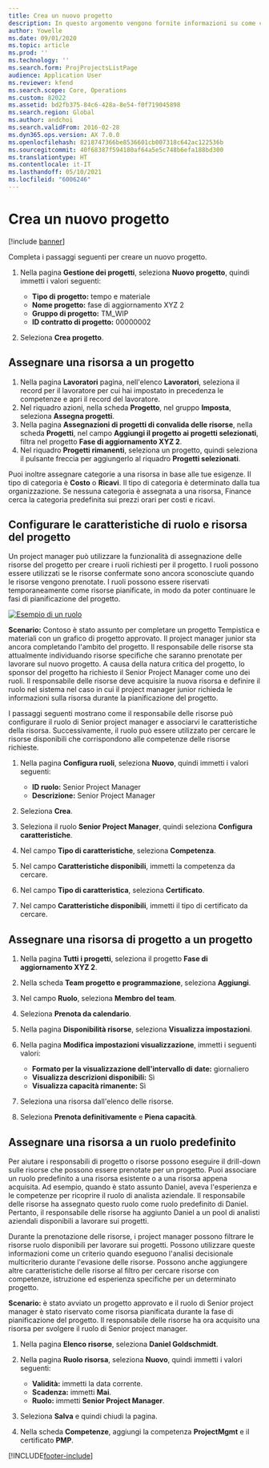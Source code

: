 ```yaml
---
title: Crea un nuovo progetto
description: In questo argomento vengono fornite informazioni su come creare un nuovo progetto.
author: Yowelle
ms.date: 09/01/2020
ms.topic: article
ms.prod: ''
ms.technology: ''
ms.search.form: ProjProjectsListPage
audience: Application User
ms.reviewer: kfend
ms.search.scope: Core, Operations
ms.custom: 82022
ms.assetid: bd2fb375-84c6-428a-8e54-f0f719045898
ms.search.region: Global
ms.author: andchoi
ms.search.validFrom: 2016-02-28
ms.dyn365.ops.version: AX 7.0.0
ms.openlocfilehash: 8218747366be8536601cb007318c642ac122536b
ms.sourcegitcommit: 40f68387f594180af64a5e5c748b6efa188bd300
ms.translationtype: HT
ms.contentlocale: it-IT
ms.lasthandoff: 05/10/2021
ms.locfileid: "6006246"
---
```

# <a name="create-a-new-project"></a>Crea un nuovo progetto

[!include [banner](../includes/banner.md)]

Completa i passaggi seguenti per creare un nuovo progetto.

1. Nella pagina **Gestione dei progetti**, seleziona **Nuovo progetto**, quindi immetti i valori seguenti:

    - **Tipo di progetto:** tempo e materiale
    - **Nome progetto:** fase di aggiornamento XYZ 2
    - **Gruppo di progetto:** TM\_WIP
    - **ID contratto di progetto:** 00000002

2. Seleziona **Crea progetto**.

## <a name="assign-a-resource-to-a-project"></a>Assegnare una risorsa a un progetto

1. Nella pagina **Lavoratori** pagina, nell'elenco **Lavoratori**, seleziona il record per il lavoratore per cui hai impostato in precedenza le competenze e apri il record del lavoratore.
2. Nel riquadro azioni, nella scheda **Progetto**, nel gruppo **Imposta**, seleziona **Assegna progetti**.
3. Nella pagina **Assegnazioni di progetti di convalida delle risorse**, nella scheda **Progetti**, nel campo **Aggiungi il progetto ai progetti selezionati**, filtra nel progetto **Fase di aggiornamento XYZ 2**.
4. Nel riquadro **Progetti rimanenti**, seleziona un progetto, quindi seleziona il pulsante freccia per aggiungerlo al riquadro **Progetti selezionati**.

Puoi inoltre assegnare categorie a una risorsa in base alle tue esigenze. Il tipo di categoria è **Costo** o **Ricavi**. Il tipo di categoria è determinato dalla tua organizzazione. Se nessuna categoria è assegnata a una risorsa, Finance cerca la categoria predefinita sui prezzi orari per costi e ricavi.

## <a name="set-up-project-resource-and-role-characteristics"></a>Configurare le caratteristiche di ruolo e risorsa del progetto

Un project manager può utilizzare la funzionalità di assegnazione delle risorse del progetto per creare i ruoli richiesti per il progetto. I ruoli possono essere utilizzati se le risorse confermate sono ancora sconosciute quando le risorse vengono prenotate. I ruoli possono essere riservati temporaneamente come risorse pianificate, in modo da poter continuare le fasi di pianificazione del progetto.

[![Esempio di un ruolo](./media/projectresourcing05.jpg)](./media/projectresourcing05.jpg) 

**Scenario:** Contoso è stato assunto per completare un progetto Tempistica e materiali con un grafico di progetto approvato. Il project manager junior sta ancora completando l'ambito del progetto. Il responsabile delle risorse sta attualmente individuando risorse specifiche che saranno prenotate per lavorare sul nuovo progetto. A causa della natura critica del progetto, lo sponsor del progetto ha richiesto il Senior Project Manager come uno dei ruoli. Il responsabile delle risorse deve acquisire la nuova risorsa e definire il ruolo nel sistema nel caso in cui il project manager junior richieda le informazioni sulla risorsa durante la pianificazione del progetto.

I passaggi seguenti mostrano come il responsabile delle risorse può configurare il ruolo di Senior project manager e associarvi le caratteristiche della risorsa. Successivamente, il ruolo può essere utilizzato per cercare le risorse disponibili che corrispondono alle competenze delle risorse richieste.

1. Nella pagina **Configura ruoli**, seleziona **Nuovo**, quindi immetti i valori seguenti:

    - **ID ruolo:** Senior Project Manager
    - **Descrizione:** Senior Project Manager

2. Seleziona **Crea**.
3. Seleziona il ruolo **Senior Project Manager**, quindi seleziona **Configura caratteristiche**.
4. Nel campo **Tipo di caratteristiche**, seleziona **Competenza**.
5. Nel campo **Caratteristiche disponibili**, immetti la competenza da cercare.
6. Nel campo **Tipo di caratteristica**, seleziona **Certificato**.
7. Nel campo **Caratteristiche disponibili**, immetti il tipo di certificato da cercare.

## <a name="assign-a-project-resource-to-a-project"></a>Assegnare una risorsa di progetto a un progetto

1. Nella pagina **Tutti i progetti**, seleziona il progetto **Fase di aggiornamento XYZ 2**.
2. Nella scheda **Team progetto e programmazione**, seleziona **Aggiungi**.
3. Nel campo **Ruolo**, seleziona **Membro del team**.
4. Seleziona **Prenota da calendario**.
5. Nella pagina **Disponibilità risorse**, seleziona **Visualizza impostazioni**.
6. Nella pagina **Modifica impostazioni visualizzazione**, immetti i seguenti valori:

    - **Formato per la visualizzazione dell'intervallo di date:** giornaliero
    - **Visualizza descrizioni disponibili:** Sì
    - **Visualizza capacità rimanente:** Sì

7. Seleziona una risorsa dall'elenco delle risorse.
8. Seleziona **Prenota definitivamente** e **Piena capacità**.

## <a name="assign-a-resource-to-a-default-role"></a>Assegnare una risorsa a un ruolo predefinito

Per aiutare i responsabili di progetto o risorse possono eseguire il drill-down sulle risorse che possono essere prenotate per un progetto. Puoi associare un ruolo predefinito a una risorsa esistente o a una risorsa appena acquisita. Ad esempio, quando è stato assunto Daniel, aveva l'esperienza e le competenze per ricoprire il ruolo di analista aziendale. Il responsabile delle risorse ha assegnato questo ruolo come ruolo predefinito di Daniel. Pertanto, il responsabile delle risorse ha aggiunto Daniel a un pool di analisti aziendali disponibili a lavorare sui progetti.

Durante la prenotazione delle risorse, i project manager possono filtrare le risorse ruolo disponibili per lavorare sui progetti. Possono utilizzare queste informazioni come un criterio quando eseguono l'analisi decisionale multicriterio durante l'evasione delle risorse. Possono anche aggiungere altre caratteristiche delle risorse al filtro per cercare risorse con competenze, istruzione ed esperienza specifiche per un determinato progetto.

**Scenario:** è stato avviato un progetto approvato e il ruolo di Senior project manager è stato riservato come risorsa pianificata durante la fase di pianificazione del progetto. Il responsabile delle risorse ha ora acquisito una risorsa per svolgere il ruolo di Senior project manager.

1. Nella pagina **Elenco risorse**, seleziona **Daniel Goldschmidt**.
2. Nella pagina **Ruolo risorsa**, seleziona **Nuovo**, quindi immetti i valori seguenti:

    - **Validità:** immetti la data corrente.
    - **Scadenza:** immetti **Mai**.
    - **Ruolo:** immetti **Senior Project Manager**.

3. Seleziona **Salva** e quindi chiudi la pagina.
4. Nella scheda **Competenze**, aggiungi la competenza **ProjectMgmt** e il certificato **PMP**.


[!INCLUDE[footer-include](../includes/footer-banner.md)]